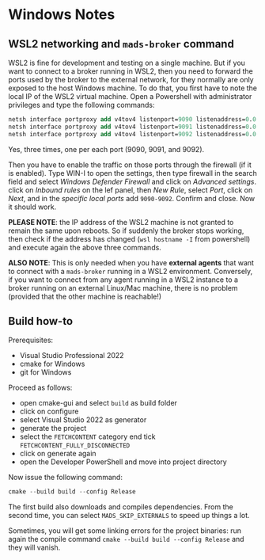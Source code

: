 # Windows Notes

## WSL2 networking and `mads-broker` command

WSL2 is fine for development and testing on a single machine. But if you want to connect to a broker running in WSL2, then you need to forward the ports used by the broker to the external network, for they normally are only exposed to the host Windows machine. To do that, you first have to note the local IP of the WSL2 virtual machine. Open a Powershell with administrator privileges and type the following commands:

```ps
netsh interface portproxy add v4tov4 listenport=9090 listenaddress=0.0.0.0 connectport=9090 connectaddress=$(wsl hostname -I)
netsh interface portproxy add v4tov4 listenport=9091 listenaddress=0.0.0.0 connectport=9091 connectaddress=$(wsl hostname -I)
netsh interface portproxy add v4tov4 listenport=9092 listenaddress=0.0.0.0 connectport=9092 connectaddress=$(wsl hostname -I)
```

Yes, three times, one per each port (9090, 9091, and 9092).

Then you have to enable the traffic on those ports through the firewall (if it is enabled). Type WIN-I to open the settings, then type firewall in the search field and select *Windows Defender Firewall* and click on *Advanced settings*. click on *Inbound rules* on the lef panel, then *New Rule*, select *Port*, click on *Next*, and in the *specific local ports* add `9090-9092`. Confirm and close. Now it should work.

**PLEASE NOTE**: the IP address of the WSL2 machine is not granted to remain the same upon reboots. So if suddenly the broker stops working, then check if the address has changed (`wsl hostname -I` from powershell) and execute again the above three commands.

**ALSO NOTE**: This is only needed when you have **external agents** that want to connect with a `mads-broker` running in a WSL2 environment. Conversely, if you want to connect from any agent running in a WSL2 instance to a broker running on an external Linux/Mac machine, there is no problem (provided that the other machine is reachable!)


## Build how-to

Prerequisites:

- Visual Studio Professional 2022
- cmake for Windows
- git for Windows

Proceed as follows:

- open cmake-gui and select `build` as build folder
- click on configure
- select Visual Studio 2022 as generator
- generate the project
- select the `FETCHCONTENT` category end tick `FETCHCONTENT_FULLY_DISCONNECTED`
- click on generate again
- open the Developer PowerShell and move into project directory

Now issue the following command:

```PowerShell
cmake --build build --config Release
```

The first build also downloads and compiles dependencies. From the second time, you can select `MADS_SKIP_EXTERNALS` to speed up things a lot.

Sometimes, you will get some linking errors for the project binaries: run again the compile command `cmake --build build --config Release` and they will vanish.

